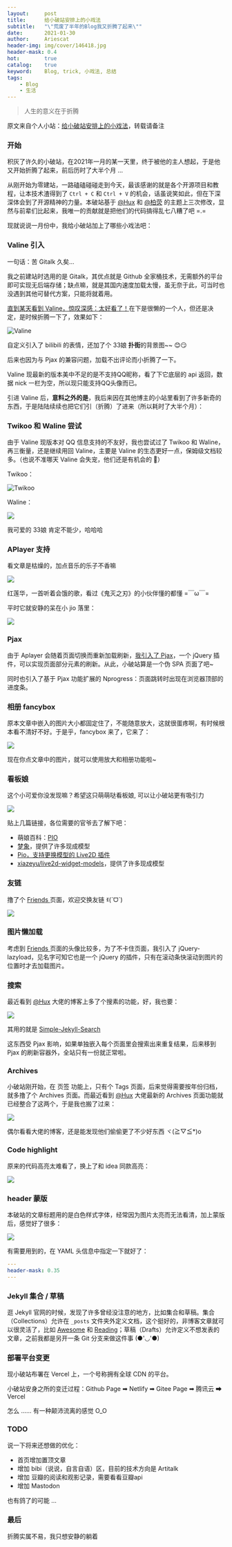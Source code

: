 ```yaml
---
layout:     post
title:      给小破站安排上的小戏法
subtitle:   "\"荒废了半年的Blog我又折腾了起来\""
date:       2021-01-30
author:     Ariescat
header-img: img/cover/146418.jpg
header-mask: 0.4
hot:        true
catalog:    true
keyword:    Blog, trick, 小戏法, 总结
tags:
    - Blog
    - 生活
---
```




> 人生的意义在于折腾



原文来自个人小站：[给小破站安排上的小戏法](https://ariescat.top/2021/01/30/%E7%BB%99%E5%B0%8F%E7%A0%B4%E7%AB%99%E5%AE%89%E6%8E%92%E4%B8%8A%E7%9A%84%E5%B0%8F%E6%88%8F%E6%B3%95/)，转载请备注



### 开始

积灰了许久的小破站，在2021年一月的某一天里，终于被他的主人想起，于是他又开始折腾了起来，前后历时了大半个月 ...

从刚开始为零建站，一路磕磕碰碰走到今天，最该感谢的就是各个开源项目和教程，让本技术渣得到了 `Ctrl + C` 和 `Ctrl + V` 的机会，话虽说笑如此，但在下深深体会到了开源精神的力量。本破站基于 [@Hux](https://huangxuan.me/) 和 [@柏荧](http://qiubaiying.vip/) 的主题上三次修改，显然与前辈们比起来，我唯一的贡献就是把他们的代码搞得乱七八糟了吧 =.=  

现就说说一月份中，我给小破站加上了哪些小戏法吧：



### Valine 引入

一句话：苦 Gitalk 久矣...

我之前建站时选用的是 Gitalk，其优点就是 Github 全家桶技术，无需额外的平台即可实现无后端存储；缺点嘛，就是其国内速度加载太慢，虽无奈于此，可当时也没遇到其他可替代方案，只能将就着用。

[直到某天看到 Valine，惊叹深感：太好看了！](https://ariescat.top/2021/01/19/%E7%B2%89%E4%BA%86%E7%B2%89%E4%BA%86-Valine%E6%80%8E%E4%B9%88%E8%BF%99%E4%B9%88%E5%A5%BD%E7%9C%8B/)在下是很懒的一个人，但还是决定，是时候折腾一下了，效果如下：

![Valine](https://ariescat.top/img/post/2021_01_30_1.png)

自定义引入了 bilibili 的表情，还加了个 33娘 **扑街**的背景图~~ 😊😏

后来也因为与 Pjax 的兼容问题，加载不出评论而小折腾了一下。

Valine 现最新的版本美中不足的是不支持QQ昵称，看了下它底层的 api 返回，数据 nick 一栏为空，所以现只能支持QQ头像而已。

引进 Valine 后，**意料之外的是**，我后来因在其他博主的小站里看到了许多新奇的东西，于是陆陆续续也把它们引（折腾）了进来（所以耗时了大半个月）：



### Twikoo 和 Waline 尝试

由于 Valine 现版本对 QQ 信息支持的不友好，我也尝试过了 Twikoo 和 Waline，再三衡量，还是继续用回 Valine，主要是 Valine 的生态更好一点，保姆级文档较多。（也说不准哪天 Valine 会失宠，他们还是有机会的 🤭）

Twikoo：

![Twikoo ](https://ariescat.top/img/post/2021_01_30_2.png)

Waline：

![](https://ariescat.top/img/post/2021_01_30_3.png)

我可爱的 33娘 肯定不能少，哈哈哈



### APlayer 支持

看文章是枯燥的，加点音乐的乐子不香嘛

![](https://ariescat.top/img/post/2021_01_30_4.png)

红莲华，一首听着会饿的歌，看过《鬼灭之刃》的小伙伴懂的都懂 =￣ω￣=

平时它就安静的呆在小 jio 落里：

![](https://ariescat.top/img/post/2021_01_30_5.png)



### Pjax

由于 Aplayer 会随着页面切换而重新加载刷新，[我引入了 Pjax](https://ariescat.top/2021/01/25/Pjax%E5%8A%A0%E6%8C%81APlayer-%E9%9F%B3%E4%B9%90%E6%97%A0%E9%97%B4%E6%96%AD/)，一个 jQuery 插件，可以实现页面部分元素的刷新。从此，小破站算是一个伪 SPA 页面了吧~

同时也引入了基于 Pjax 功能扩展的 Nprogress：页面跳转时出现在浏览器顶部的进度条。

### 相册 fancybox

原本文章中嵌入的图片大小都固定住了，不能随意放大，这就很蛋疼啊，有时候根本看不清好不好。于是乎，fancybox 来了，它来了：

![](https://ariescat.top/img/post/2021_01_30_6.png)

现在你点文章中的图片，就可以使用放大和相册功能啦~



### 看板娘

这个小可爱你没发现嘛？希望这只萌萌哒看板娘, 可以让小破站更有吸引力

![](https://ariescat.top/img/post/2021_01_30_7.png)

贴上几篇链接，各位需要的官爷去了解下吧：

- 萌娘百科：[PIO](https://zh.moegirl.org.cn/index.php?title=PIO&variant=zh-hans&mobileaction=toggle_view_desktop)
- [梦象](https://mx.paul.ren/)，提供了许多现成模型
- [Pio，支持更换模型的 Live2D 插件](https://docs.paul.ren/pio/)
- [xiazeyu/live2d-widget-models](xiazeyu/live2d-widget-models)，提供了许多现成模型



### 友链

撸了个 [Friends ](https://ariescat.top/friends/) 页面，欢迎交换友链 ꉂ(ˊᗜˋ)

![](https://ariescat.top/img/post/2021_01_30_8.png)



### 图片懒加载

考虑到 [Friends ](https://ariescat.top/friends/) 页面的头像比较多，为了不卡住页面，我引入了 jQuery-lazyload，见名字可知它也是一个 jQuery 的插件，只有在滚动条快滚动到图片的位置时才去加载图片。



### 搜索

最近看到 [@Hux](https://huangxuan.me/)  大佬的博客上多了个搜素的功能，好，我也要：

![](https://ariescat.top/img/post/2021_01_30_9.png)

其用的就是 [Simple-Jekyll-Search](https://github.com/christian-fei/Simple-Jekyll-Search)

这东西受 Pjax 影响，如果单独嵌入每个页面里会搜索出来重复结果，后来移到 Pjax 的刷新容器外，全站只有一份就正常啦。



### Archives

小破站刚开始，在 页签 功能上，只有个 Tags 页面，后来觉得需要按年份归档，就多撸了个 Archives 页面。而最近看到 [@Hux](https://huangxuan.me/) 大佬最新的 Archives 页面功能就已经整合了这两个，于是我也搬了过来：

![](https://ariescat.top/img/post/2021_01_30_10.png)

偶尔看看大佬的博客，还是能发现他们偷偷更了不少好东西 ヾ(≧▽≦*)o



### Code highlight

原来的代码高亮太难看了，换上了和 idea 同款高亮：

![](https://ariescat.top/img/post/2021_01_30_11.png)



### header 蒙版

本破站的文章标题用的是白色样式字体，经常因为图片太亮而无法看清，加上蒙版后，感觉好了很多：

![](https://ariescat.top/img/post/2021_01_30_12.jpg)

有需要用到的，在 YAML 头信息中指定一下就好了：

```yaml
---
header-mask: 0.35
---
```



### Jekyll 集合 / 草稿

逛 Jekyll 官网的时候，发现了许多曾经没注意的地方，比如集合和草稿。集合（Collections）允许在  `_posts` 文件夹外定义文档，这个挺好的，非博客文章就可以很灵活了，比如 [Awesome](https://ariescat.top/docs/Awesome/) 和 [Reading](https://ariescat.top/docs/Reading/)；草稿（Drafts）允许定义不想发表的文章，之前我都是另开一条 Git 分支来做这件事 (●'◡'●)



### 部署平台变更

现小破站布署在 Vercel 上，一个号称拥有全球 CDN 的平台。

小破站安身之所的变迁过程：Github Page ➡ Netlify ➡ Gitee Page ➡ 腾讯云 ➡ Vercel

怎么 ...... 有一种颠沛流离的感觉 O_O



### TODO

说一下将来还想做的优化：

- 首页增加置顶文章
- 增加 bibi（说说，自言自语）区，目前的技术方向是 Artitalk
- 增加 豆瓣的阅读和观影记录，需要看看豆瓣api
- 增加 Mastodon

也有鸽了的可能 ...



### 最后

折腾实属不易，我只想安静的躺着